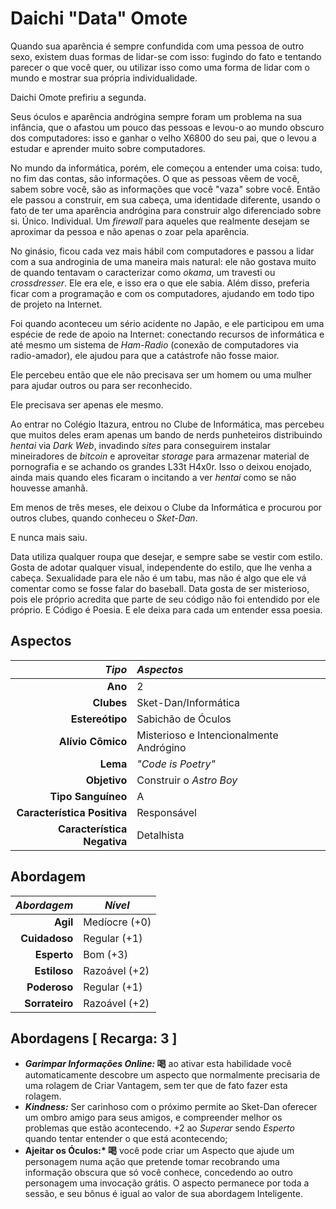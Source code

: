 # Daichi "Data" Omote

Quando sua aparência é sempre confundida com uma pessoa de outro sexo, existem duas formas de lidar-se com isso: fugindo do fato e tentando parecer o que você quer, ou utilizar isso como uma forma de lidar com o mundo e mostrar sua própria individualidade. 

Daichi Omote prefiriu a segunda.

Seus óculos e aparência andrógina sempre foram um problema na sua infância, que o afastou um pouco das pessoas e levou-o ao mundo obscuro dos computadores: isso e ganhar o velho X6800 do seu pai, que o levou a estudar e aprender muito sobre computadores.

No mundo da informática, porém, ele começou a entender uma coisa: tudo, no fim das contas, são informações. O que as pessoas vêem de você, sabem sobre você, são as informações que você "vaza" sobre você. Então ele passou a construir, em sua cabeça, uma identidade diferente, usando o fato de ter uma aparência andrógina para construir algo diferenciado sobre si. Único. Individual. Um _firewall_ para aqueles que realmente desejam se aproximar da pessoa e não apenas o zoar pela aparência.

No ginásio, ficou cada vez mais hábil com computadores e passou a lidar com a sua androginia de uma maneira mais natural: ele não gostava muito de quando tentavam o caracterizar como _okama_, um travesti ou _crossdresser_. Ele era ele, e isso era o que ele sabia. Além disso, preferia ficar com a programação e com os computadores, ajudando em todo tipo de projeto na Internet.

Foi quando aconteceu um sério acidente no Japão, e ele participou em uma espécie de rede de apoio na Internet: conectando recursos de informática e até mesmo um sistema de _Ham-Radio_ (conexão de computadores via radio-amador), ele ajudou para que a catástrofe não fosse maior. 

Ele percebeu então que ele não precisava ser um homem ou uma mulher para ajudar outros ou para ser reconhecido.

Ele precisava ser apenas ele mesmo.

Ao entrar no Colégio Itazura, entrou no Clube de Informática, mas percebeu que muitos deles eram apenas um bando de nerds punheteiros distribuindo _hentai_ via _Dark Web_, invadindo _sites_ para conseguirem instalar mineiradores de _bitcoin_ e aproveitar _storage_ para armazenar material de pornografia e se achando os grandes L33t H4x0r. Isso o deixou enojado, ainda mais quando eles ficaram o incitando a ver _hentai_ como se não houvesse amanhã.

Em menos de três meses, ele deixou o Clube da Informática e procurou por outros clubes, quando conheceu o _Sket-Dan_.

E nunca mais saiu.

Data utiliza qualquer roupa que desejar, e sempre sabe se vestir com estilo. Gosta de adotar qualquer visual, independente do estilo, que lhe venha a cabeça. Sexualidade para ele não é um tabu, mas não é algo que ele vá comentar como se fosse falar do baseball. Data gosta de ser misterioso, pois ele próprio acredita que parte de seu código não foi entendido por ele próprio. E Código é Poesia. E ele deixa para cada um entender essa poesia.

## Aspectos

|                  ___Tipo___ | ___Aspectos___                          |
|----------------------------:|:----------------------------------------|
|                     __Ano__ | 2                                       |
|                  __Clubes__ | Sket-Dan/Informática                    |
|             __Estereótipo__ | Sabichão de Óculos                      |
|           __Alívio Cômico__ | Misterioso e Intencionalmente Andrógino |
|                    __Lema__ | _"Code is Poetry"_                      |
|                __Objetivo__ | Construir o _Astro Boy_                 |
|          __Tipo Sanguíneo__ | A                                       |
| __Característica Positiva__ | Responsável                             |
| __Característica Negativa__ | Detalhista                              |

## Abordagem

| ___Abordagem___ | ___Nível___   |
|----------------:|---------------|
|        __Agil__ | Medíocre (+0) |
|   __Cuidadoso__ | Regular (+1)  |
|     __Esperto__ | Bom (+3)      |
|    __Estiloso__ | Razoável (+2) |
|    __Poderoso__ | Regular (+1)  |
|  __Sorrateiro__ | Razoável (+2) |

## Abordagens [ Recarga: 3 ]

+ __*Garimpar Informações Online:* 喝__ ao ativar esta habilidade você automaticamente descobre um aspecto que normalmente precisaria de uma rolagem de Criar Vantagem, sem ter que de fato fazer esta rolagem.
+ __*Kindness:*__ Ser carinhoso com o próximo permite ao Sket-Dan oferecer um ombro amigo para seus amigos, e compreender melhor os problemas que estão acontecendo. +2 ao _Superar_ sendo _Esperto_ quando tentar entender o que está acontecendo;
+ __Ajeitar os Óculos:* 喝__ você pode criar um Aspecto que ajude um personagem numa ação que pretende tomar recobrando uma informação obscura  que só você conhece, concedendo ao outro personagem uma invocação grátis. O aspecto permanece por toda a sessão, e seu bônus é igual ao valor de sua abordagem Inteligente.

